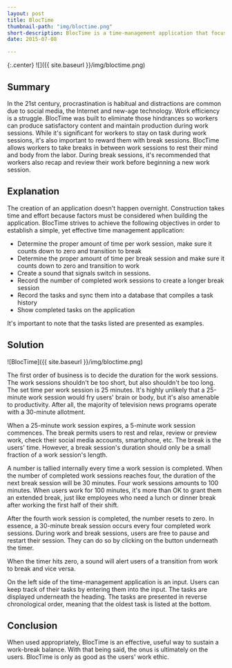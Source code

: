 ```yaml
---
layout: post
title: BlocTime
thumbnail-path: "img/bloctime.png"
short-description: BlocTime is a time-management application that focuses on work quality and productivity.
date: 2015-07-08

---
```


{:.center}
![]({{ site.baseurl }}/img/bloctime.png)

## Summary

In the 21st century, procrastination is habitual and distractions are common due to social media, the Internet and new-age technology. Work efficiency is a struggle. BlocTime was built to eliminate those hindrances so workers can produce satisfactory content and maintain production during work sessions. While it's significant for workers to stay on task during work sessions, it's also important to reward them with break sessions. BlocTime allows workers to take breaks in between work sessions to rest their mind and body from the labor. During break sessions, it's recommended that workers also recap and review their work before beginning a new work session.

## Explanation

The creation of an application doesn't happen overnight. Construction takes time and effort because factors must be considered when building the application. BlocTime strives to achieve the following objectives in order to establish a simple, yet effective time management application:

- Determine the proper amount of time per work session, make sure it counts down to zero and transition to break
- Determine the proper amount of time per break session and make sure it counts down to zero and transition to work
- Create a sound that signals switch in sessions.
- Record the number of completed work sessions to create a longer break session
- Record the tasks and sync them into a database that compiles a task history
- Show completed tasks on the application 

It's important to note that the tasks listed are presented as examples.

## Solution

![BlocTime]({{ site.baseurl }}/img/bloctime.png)

The first order of business is to decide the duration for the work sessions. The work sessions shouldn't be too short, but also shouldn't be too long. The set time per work session is 25 minutes. It's highly unlikely that a 25-minute work session would fry users' brain or body, but it's also amenable to productivity. After all, the majority of television news programs operate with a 30-minute allotment. 

When a 25-minute work session expires, a 5-minute work session commences. The break permits users to rest and relax, review or preview work, check their social media accounts, smartphone, etc. The break is the users' time. However, a break session's duration should only be a small fraction of a work session's length.

A number is tallied internally every time a work session is completed. When the number of completed work sessions reaches four, the duration of the next break session will be 30 minutes. Four work sessions amounts to 100 minutes. When users work for 100 minutes, it's more than OK to grant them an extended break, just like employees who need a lunch or dinner break after working the first half of their shift. 

After the fourth work session is completed, the number resets to zero. In essence, a 30-minute break session occurs every four completed work sessions. During work and break sessions, users are free to pause and restart their session. They can do so by clicking on the button underneath the timer.

When the timer hits zero, a sound will alert users of a transition from work to break and vice versa. 

On the left side of the time-management application is an input. Users can keep track of their tasks by entering them into the input. The tasks are displayed underneath the heading. The tasks are presented in reverse chronological order, meaning that the oldest task is listed at the bottom.

## Conclusion 

When used appropriately, BlocTime is an effective, useful way to sustain a work-break balance. With that being said, the onus is ultimately on the users. BlocTime is only as good as the users' work ethic.

